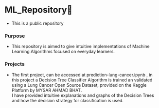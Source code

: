 # ML_Repository🙇
- This is a public repository
### Purpose
- This repository is aimed to give intuitive implementations of Machine Learning Algorithms focused on everyday learners.
### Projects
- The first project, can be accessed at prediction-lung-cancer.ipynb , in this project a Decision Tree Classifier Algorithm is trained an validated using a Lung Cancer Open Source Dataset, provided on the Kaggle Platform by MYSAR AHMAD BHAT. <br>
I have provided intuitive explanations and  graphs of the Decision Trees and how the decision strategy for classification is used.
